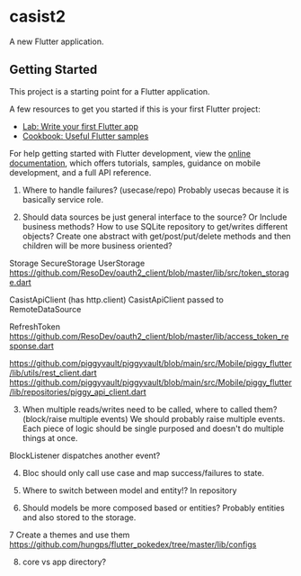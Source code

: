 # casist2

A new Flutter application.

## Getting Started

This project is a starting point for a Flutter application.

A few resources to get you started if this is your first Flutter project:

- [Lab: Write your first Flutter app](https://docs.flutter.dev/get-started/codelab)
- [Cookbook: Useful Flutter samples](https://docs.flutter.dev/cookbook)

For help getting started with Flutter development, view the
[online documentation](https://docs.flutter.dev/), which offers tutorials,
samples, guidance on mobile development, and a full API reference.





1. Where to handle failures? (usecase/repo)
   Probably usecas because it is basically service role.

2. Should data sources be just general interface to the source? Or Include business methods?
   How to use SQLite repository to get/writes different objects? Create one abstract with get/post/put/delete methods and then children will be more business oriented?

Storage
SecureStorage
UserStorage
https://github.com/ResoDev/oauth2_client/blob/master/lib/src/token_storage.dart

CasistApiClient (has http.client)
CasistApiClient passed to RemoteDataSource

RefreshToken
https://github.com/ResoDev/oauth2_client/blob/master/lib/access_token_response.dart


https://github.com/piggyvault/piggyvault/blob/main/src/Mobile/piggy_flutter/lib/utils/rest_client.dart
https://github.com/piggyvault/piggyvault/blob/main/src/Mobile/piggy_flutter/lib/repositories/piggy_api_client.dart

3. When multiple reads/writes need to be called, where to called them? (block/raise multiple events)
   We should probably raise multiple events. Each piece of logic should be single purposed and doesn't do multiple things at once.

BlockListener dispatches another event?

4. Bloc should only call use case and map success/failures to state.

5. Where to switch between model and entity!?
   In repository

6. Should models be more composed based or entities?
   Probably entities and also stored to the storage.

7 Create a themes and use them
https://github.com/hungps/flutter_pokedex/tree/master/lib/configs

8. core vs app directory?	

